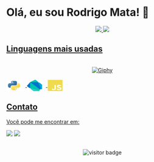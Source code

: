 # Olá, eu sou Rodrigo Mata! 👋

<div align="center">
  <a href="https://github.com/rodrigomatta/">
  <img height="180em" src="https://github-readme-stats.vercel.app/api?username=rodrigomatta&show_icons=true&theme=dracula&include_all_commits=true&count_private=true"/>
  <img height="180em" src="https://github-readme-stats.vercel.app/api/top-langs/?username=rodrigomatta&layout=compact&langs_count=5&theme=dracula"/>
</div>

## Linguagens mais usadas

<div align="center">
  <br/>
  <img src="https://media.giphy.com/media/v1.Y2lkPTc5MGI3NjExaW80bjRpaTZ6emhjcXNyN3oycjMxanB4Z2Uxc21vYjM0emo3Y3oxcyZlcD12MV9pbnRlcm5hbF9naWZfYnlfaWQmY3Q9Zw/wl4qpVTu3se15zv6iq/giphy.gif" alt="Giphy">
</div>

<div style="display: inline_block"><br>
  <span style="margin-right: 10px;"><img align="center" alt="Rod-Python" height="30" width="40" src="https://raw.githubusercontent.com/devicons/devicon/master/icons/python/python-original.svg"></span>
  <span style="margin-right: 10px;"><img align="center" alt="Rod-Dart" height="30" width="40" src="https://raw.githubusercontent.com/devicons/devicon/master/icons/dart/dart-original.svg"></span>
  <span style="margin-right: 10px;"><img align="center" alt="Rod-JavaScript" height="30" width="40" src="https://raw.githubusercontent.com/devicons/devicon/master/icons/javascript/javascript-plain.svg"></span>
</div>

## Contato

Você pode me encontrar em:

<a href="mailto:rodrigomata2008@gmail.com"><img src="https://img.shields.io/badge/-Gmail-%23333?style=for-the-badge&logo=gmail&logoColor=white" target="_blank"></a>
<a href="https://www.linkedin.com/in/rodrigoomata" target="_blank"><img src="https://img.shields.io/badge/-LinkedIn-%230077B5?style=for-the-badge&logo=linkedin&logoColor=white" target="_blank"></a>

<div align="center">
<br/>
  <img src="https://visitor-badge.laobi.icu/badge?page_id=github.com/washingtonP1974.README.md" alt="visitor badge"/>
</div>

